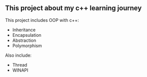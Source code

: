 ## This project about my c++ learning journey
This project includes OOP with c++: 
* Inheritance 
* Encapsulation
* Abstraction
* Polymorphism

Also include: 
* Thread
* WINAPI
